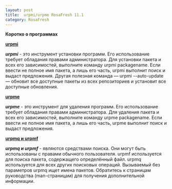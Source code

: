 ```yaml
---
layout: post
title:  urpmi/urpme RosaFresh 11.1
category: RosaFresh
---
```


**Коротко о программах**

<u>**urpmi**</u>

***urpmi*** -  это инструмент установки программ. Его использование требует обладания правами администратора. Для установки пакета и всех его зависимостей, выполните команду urpmi packagename. Если ввести не полное имя пакета, а лишь его часть, urpmi выполнит поиск и выдаст предложения. Другая полезная команда — urpmi --auto-update — обновит все доступные пакеты из всех репозиториев и установит все доступные обновления.

<u>**urpme**</u>

***urpme*** - это инструмент для удаления программ. Его использование требует обладания правами администратора. Для удаления пакета и всех его зависимостей, выполните команду urpme packagename. Если ввести не полное имя пакета, а лишь его часть, urpme выполнит поиск и выдаст предложения.

<u>**urpmq и urpmf**</u>

***urpmq и urpmf*** -  являются средствами поиска. Они могут быть использованы с правами обычного пользователя. urpmf используется для поиска пакета, содержащего определённый файл. urpmq используется для всех других поисковых операций. Вызываемый без параметров urpmq ищет имена пакетов. Обратитесь к страницам руководства (man-страницам) для получения дополнительной информации.